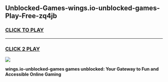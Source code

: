 
## Unblocked-Games-wings.io-unblocked-games-Play-Free-zq4jb
<h3>
<a href="https://premium76.site?title=wings.io-unblocked-games&ref=10A">CLICK TO PLAY</a></h3>
<hr>

<h3>
<a href="https://premium76.site?title=wings.io-unblocked-games&ref=10A">CLICK 2 PLAY</a>
  
</h3>

<a href="https://premium76.site?title=wings.io-unblocked-games&ref=10A"><img src="https://clearcache.store/games.png"></a>


**wings.io-unblocked-games games unblocked: Your Gateway to Fun and Accessible Online Gaming**

